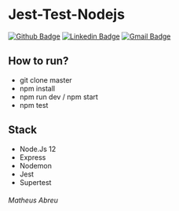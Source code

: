 # Jest-Test-Nodejs

[![Github Badge](https://img.shields.io/badge/-Github-000?style=flat-square&logo=Github&logoColor=white&link=https://github.com/matheussla)](https://github.com/matheussla)
[![Linkedin Badge](https://img.shields.io/badge/-LinkedIn-blue?style=flat-square&logo=Linkedin&logoColor=white&link=https://www.linkedin.com/in/matheus-abreu-087768182)](https://www.linkedin.com/in/matheus-abreu-087768182)
[![Gmail Badge](https://img.shields.io/badge/-Gmail-c14438?style=flat-square&logo=Gmail&logoColor=white&link=mailto:matheus.la1999@gmail.com)](mailto:matheus.la1999@gmail.com)

## How to run?
- git clone master
- npm install
- npm run dev / npm start
- npm test

## Stack
- Node.Js 12
- Express
- Nodemon
- Jest
- Supertest

###### Matheus Abreu
